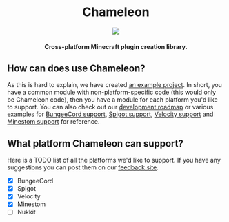 <div style="text-align: center;">
    <h1>Chameleon</h1>
    <img src="https://i.hypera.dev/chameleon-logo.png" />
    <h4>Cross-platform Minecraft plugin creation library.</h4>
</div>

## How can does use Chameleon?
As this is hard to explain, we have created [an example project](https://github.com/HyperaOfficial/ChameleonProject). In short, you have a common module with non-platform-specific code (this would only be Chameleon code), then you have a module for each platform you'd like to support.
You can also check out our [development roadmap](DEVELOPMENT.md) or various examples for [BungeeCord support](Platforms/BungeeCord/README.md), [Spigot support](Platforms/Spigot/README.md), [Velocity support](Platforms/Velocity/README.md) and [Minestom support](Platforms/Minestom/README.md) for reference.

## What platform Chameleon can support?
Here is a TODO list of all the platforms we'd like to support. If you have any suggestions you can post them on our [feedback site](https://feedback.hypera.dev).
* [x] BungeeCord
* [x] Spigot
* [x] Velocity
* [x] Minestom
* [ ] Nukkit
